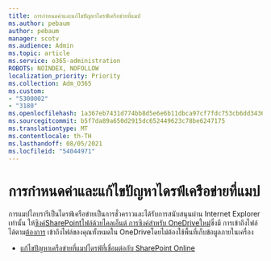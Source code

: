 ```yaml
---
title: การกําหนดค่าและแก้ไขปัญหาไดรฟ์เครือข่ายที่แมป
ms.author: pebaum
author: pebaum
manager: scotv
ms.audience: Admin
ms.topic: article
ms.service: o365-administration
ROBOTS: NOINDEX, NOFOLLOW
localization_priority: Priority
ms.collection: Adm_O365
ms.custom:
- "5300002"
- "3180"
ms.openlocfilehash: 1a367eb7431d774bb8d5e6e6b11dbca97cf7fdc753cb6dd34363d6d73f1a9d1c
ms.sourcegitcommit: b5f7da89a650d2915dc652449623c78be6247175
ms.translationtype: MT
ms.contentlocale: th-TH
ms.lasthandoff: 08/05/2021
ms.locfileid: "54044971"
---
```

# <a name="configure-and-troubleshoot-mapped-network-drives"></a>การกําหนดค่าและแก้ไขปัญหาไดรฟ์เครือข่ายที่แมป

การแมปไลบรารีเป็นไดรฟ์เครือข่ายเป็นการชั่วคราวและได้รับการสนับสนุนผ่าน Internet Explorer เท่านั้น ให้[ซิงค์SharePointไฟล์ด้วยไคลเอ็นต์ การซิงค์สําหรับ OneDriveใหม่](https://support.office.com/article/6de9ede8-5b6e-4503-80b2-6190f3354a88)ซึ่งมี การเข้าถึงไฟล์ได้ตาม[ต้องการ](https://support.office.com/article/0e6860d3-d9f3-4971-b321-7092438fb38e) เข้าถึงไฟล์ของคุณทั้งหมดใน OneDriveโดยไม่ต้องใช้พื้นที่เก็บข้อมูลภายในเครื่อง

- [แก้ไขปัญหาเครือข่ายที่แมปไดรฟ์ที่เชื่อมต่อกับ SharePoint Online](https://docs.microsoft.com/sharepoint/support/administration/troubleshoot-mapped-network-drives)
